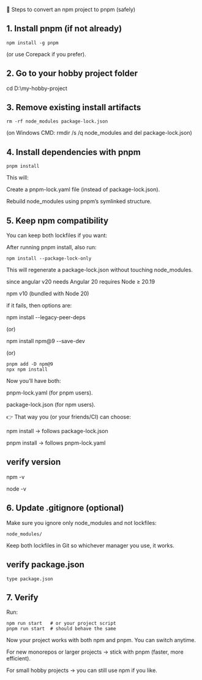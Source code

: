 🔹 Steps to convert an npm project to pnpm (safely)
## 1. Install pnpm (if not already)
```
npm install -g pnpm
```
(or use Corepack if you prefer).
## 2. Go to your hobby project folder
cd D:\my-hobby-project

## 3. Remove existing install artifacts
```
rm -rf node_modules package-lock.json
```
(on Windows CMD: rmdir /s /q node_modules and del package-lock.json)
## 4. Install dependencies with pnpm
```
pnpm install
```
This will:

Create a pnpm-lock.yaml file (instead of package-lock.json).

Rebuild node_modules using pnpm’s symlinked structure.
## 5. Keep npm compatibility

You can keep both lockfiles if you want:

After running pnpm install, also run:
```
npm install --package-lock-only
```
This will regenerate a package-lock.json without touching node_modules.

since angular v20 needs  Angular 20 requires Node ≥ 20.19

npm v10 (bundled with Node 20)

if it fails, then options are:

npm install --legacy-peer-deps

(or)

npm install npm@9 --save-dev

(or)

```
pnpm add -D npm@9
npx npm install
```



Now you’ll have both:

pnpm-lock.yaml (for pnpm users).

package-lock.json (for npm users).

👉 That way you (or your friends/CI) can choose:

npm install → follows package-lock.json

pnpm install → follows pnpm-lock.yaml

## verify version
npm -v

node -v

## 6. Update .gitignore (optional)

Make sure you ignore only node_modules and not lockfiles:
```
node_modules/
```
Keep both lockfiles in Git so whichever manager you use, it works.

## verify package.json
```
type package.json
```
## 7. Verify

Run:

```
npm run start   # or your project script
pnpm run start  # should behave the same
```
Now your project works with both npm and pnpm. You can switch anytime.

For new monorepos or larger projects → stick with pnpm (faster, more efficient).

For small hobby projects → you can still use npm if you like.